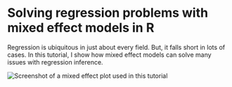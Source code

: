 # Solving regression problems with mixed effect models in R

Regression is ubiquitous in just about every field. But, it falls short in lots of cases. In this tutorial, I show how mixed effect models can solve many issues with regression inference.

![Screenshot of a mixed effect plot used in this tutorial](./MixedModel_Presentation/OverviewImage.jpeg)
